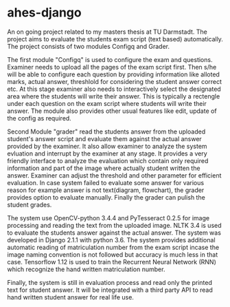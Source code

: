 # ahes-django
An on going project related to my masters thesis at TU Darmstadt. The project aims to evaluate the students exam script (text based) automatically. The project consists of two modules Configq and Grader.

The first module "Configq" is used to configure the exam and questions. Examiner needs to upload all the pages of the exam script first. Then s/he will be able to configure each question by providing information like alloted marks, actual answer, threshlold for considering the student answer correct etc. At this stage examiner also needs to interactively select the designated area where the students will write their answer. This is typically a rectengle under each question on the exam script where students will write their answer. The module also provides other usual features like edit, update of the config as required. 

Second Module "grader" read the students answer from the uploaded student's answer script and evaluate them against the actual answer provided by the examiner. It also allow examiner to analyze the system evluation and interrupt by the examiner at any stage. It provides a very friendly interface to analyze the evaluation which contain only required information and part of the image where actually student written the answer. Examiner can adjust the threshold and other parameter for efficient evaluation. In case system failed to evaluate some answer for various reason for example answer is not text(diagram, flowchart), the grader provides option to evaluate manually. Finally the grader can pulish the student grades. 

The system use OpenCV-python 3.4.4 and PyTesseract 0.2.5 for image processing and reading the text from the uploaded image. NLTK 3.4 is used to evaluate the students answer against the actual answer. The system was developed in Django 2.1.1 with python 3.6. The system provides additional automatic reading of matriculation number from the exam script incase the image naming convention is not followed but accuracy is much less in that case. Tensorflow 1.12 is used to train the Recurrent Neural Network (RNN) which recognize the hand written matriculation number. 

Finally, the system is still in evaluation process and read only the printed text for student answer. It will be integrated with a third party API to read hand written student answer for real life use. 